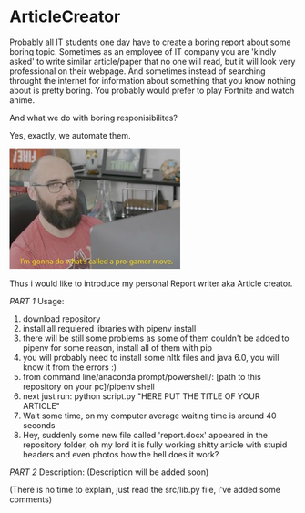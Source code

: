 # ArticleCreator
Probably all IT students one day have to create a boring report about some boring topic. 
Sometimes as an employee of IT company you are 'kindly asked' to write similar article/paper that no one will read, 
but it will look very professional on their webpage. And sometimes instead of searching throught the internet for 
information about something that you know nothing about is pretty boring.  You probably would prefer to play Fortnite 
and watch anime. 

And what we do with boring responisibilites?

Yes, exactly, we automate them.

![alt markdown](./meme.jpg)

Thus i would like to introduce my personal Report writer aka Article creator. 

*PART 1* Usage:

1. download repository
2. install all requiered libraries with pipenv install
3. there will be still some problems as some of them couldn't be added to pipenv for some reason, install all of them with pip
4. you will probably need to install some nltk files and  java 6.0, you will know it from the errors :) 
5. from command line/anaconda prompt/powershell/: [path to this repository on your pc]/pipenv shell
6. next just run:  python script.py "HERE PUT THE TITLE OF YOUR ARTICLE"
7. Wait some time, on my computer average waiting time is around 40 seconds
8. Hey, suddenly some new file called 'report.docx' appeared in the repository folder, oh my lord it is fully working shitty article with stupid headers and even photos how the hell does it work?

*PART 2* Description:
(Description will be added soon)




(There is no time to explain, just read the src/lib.py file, i've added some comments)
